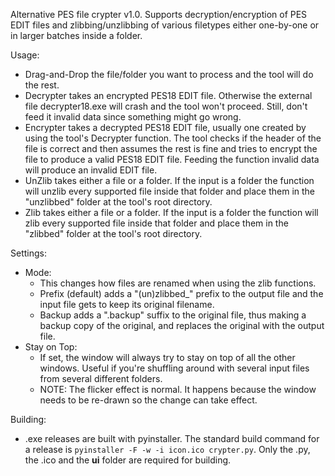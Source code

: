Alternative PES file crypter v1.0. Supports decryption/encryption of PES
EDIT files and zlibbing/unzlibbing of various filetypes either one-by-one
or in larger batches inside a folder.

Usage:
 - Drag-and-Drop the file/folder you want to process and the tool will do
   the rest.
 - Decrypter takes an encrypted PES18 EDIT file. Otherwise the external file
   decrypter18.exe will crash and the tool won't proceed. Still, don't feed
   it invalid data since something might go wrong.
 - Encrypter takes a decrypted PES18 EDIT file, usually one created by using
   the tool's Decrypter function. The tool checks if the header of the file
   is correct and then assumes the rest is fine and tries to encrypt the
   file to produce a valid PES18 EDIT file. Feeding the function invalid
   data will produce an invalid EDIT file.
 - UnZlib takes either a file or a folder. If the input is a folder the 
   function will unzlib every supported file inside that folder and place
   them in the "unzlibbed" folder at the tool's root directory.
 - Zlib takes either a file or a folder. If the input is a folder the 
   function will zlib every supported file inside that folder and place
   them in the "zlibbed" folder at the tool's root directory.
   
Settings:
  - Mode:
    - This changes how files are renamed when using the zlib functions.
	- Prefix (default) adds a "(un)zlibbed_" prefix to the output file and
	  the input file gets to keep its original filename.
	- Backup adds a ".backup" suffix to the original file, thus making a
      backup copy of the original, and replaces the original with the output 
	  file.
  - Stay on Top:
    - If set, the window will always try to stay on top of all the other
	  windows. Useful if you're shuffling around with several input files
	  from several different folders.
	- NOTE: The flicker effect is normal. It happens because the window
	  needs to be re-drawn so the change can take effect.
	  
Building:
  - .exe releases are built with pyinstaller. The standard build command for
    a release is `pyinstaller -F -w -i icon.ico crypter.py`. Only the .py, 
	the .ico and the **ui** folder are required for building.